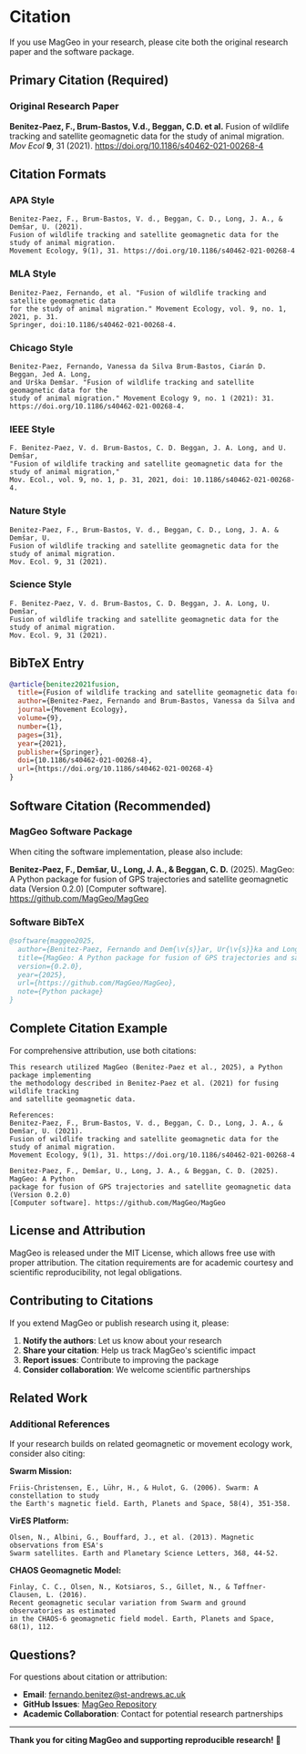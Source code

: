 # Citation

If you use MagGeo in your research, please cite both the original research paper and the software package.

## Primary Citation (Required)

### Original Research Paper

**Benitez-Paez, F., Brum-Bastos, V.d., Beggan, C.D. et al.** Fusion of wildlife tracking and satellite geomagnetic data for the study of animal migration. *Mov Ecol* **9**, 31 (2021). https://doi.org/10.1186/s40462-021-00268-4

## Citation Formats

### APA Style
```
Benitez-Paez, F., Brum-Bastos, V. d., Beggan, C. D., Long, J. A., & Demšar, U. (2021). 
Fusion of wildlife tracking and satellite geomagnetic data for the study of animal migration. 
Movement Ecology, 9(1), 31. https://doi.org/10.1186/s40462-021-00268-4
```

### MLA Style
```
Benitez-Paez, Fernando, et al. "Fusion of wildlife tracking and satellite geomagnetic data 
for the study of animal migration." Movement Ecology, vol. 9, no. 1, 2021, p. 31. 
Springer, doi:10.1186/s40462-021-00268-4.
```

### Chicago Style
```
Benitez-Paez, Fernando, Vanessa da Silva Brum-Bastos, Ciarán D. Beggan, Jed A. Long, 
and Urška Demšar. "Fusion of wildlife tracking and satellite geomagnetic data for the 
study of animal migration." Movement Ecology 9, no. 1 (2021): 31. 
https://doi.org/10.1186/s40462-021-00268-4.
```

### IEEE Style
```
F. Benitez-Paez, V. d. Brum-Bastos, C. D. Beggan, J. A. Long, and U. Demšar, 
"Fusion of wildlife tracking and satellite geomagnetic data for the study of animal migration," 
Mov. Ecol., vol. 9, no. 1, p. 31, 2021, doi: 10.1186/s40462-021-00268-4.
```

### Nature Style
```
Benitez-Paez, F., Brum-Bastos, V. d., Beggan, C. D., Long, J. A. & Demšar, U. 
Fusion of wildlife tracking and satellite geomagnetic data for the study of animal migration. 
Mov. Ecol. 9, 31 (2021).
```

### Science Style
```
F. Benitez-Paez, V. d. Brum-Bastos, C. D. Beggan, J. A. Long, U. Demšar, 
Fusion of wildlife tracking and satellite geomagnetic data for the study of animal migration. 
Mov. Ecol. 9, 31 (2021).
```

## BibTeX Entry

```bibtex
@article{benitez2021fusion,
  title={Fusion of wildlife tracking and satellite geomagnetic data for the study of animal migration},
  author={Benitez-Paez, Fernando and Brum-Bastos, Vanessa da Silva and Beggan, Ciar{\'a}n D and Long, Jed A and Dem{\v{s}}ar, Ur{\v{s}}ka},
  journal={Movement Ecology},
  volume={9},
  number={1},
  pages={31},
  year={2021},
  publisher={Springer},
  doi={10.1186/s40462-021-00268-4},
  url={https://doi.org/10.1186/s40462-021-00268-4}
}
```

## Software Citation (Recommended)

### MagGeo Software Package

When citing the software implementation, please also include:

**Benitez-Paez, F., Demšar, U., Long, J. A., & Beggan, C. D.** (2025). MagGeo: A Python package for fusion of GPS trajectories and satellite geomagnetic data (Version 0.2.0) [Computer software]. https://github.com/MagGeo/MagGeo

### Software BibTeX

```bibtex
@software{maggeo2025,
  author={Benitez-Paez, Fernando and Dem{\v{s}}ar, Ur{\v{s}}ka and Long, Jed A and Beggan, Ciar{\'a}n D},
  title={MagGeo: A Python package for fusion of GPS trajectories and satellite geomagnetic data},
  version={0.2.0},
  year={2025},
  url={https://github.com/MagGeo/MagGeo},
  note={Python package}
}
```

## Complete Citation Example

For comprehensive attribution, use both citations:

```
This research utilized MagGeo (Benitez-Paez et al., 2025), a Python package implementing 
the methodology described in Benitez-Paez et al. (2021) for fusing wildlife tracking 
and satellite geomagnetic data.

References:
Benitez-Paez, F., Brum-Bastos, V. d., Beggan, C. D., Long, J. A., & Demšar, U. (2021). 
Fusion of wildlife tracking and satellite geomagnetic data for the study of animal migration. 
Movement Ecology, 9(1), 31. https://doi.org/10.1186/s40462-021-00268-4

Benitez-Paez, F., Demšar, U., Long, J. A., & Beggan, C. D. (2025). MagGeo: A Python 
package for fusion of GPS trajectories and satellite geomagnetic data (Version 0.2.0) 
[Computer software]. https://github.com/MagGeo/MagGeo
```

## License and Attribution

MagGeo is released under the MIT License, which allows free use with proper attribution. The citation requirements are for academic courtesy and scientific reproducibility, not legal obligations.

## Contributing to Citations

If you extend MagGeo or publish research using it, please:

1. **Notify the authors**: Let us know about your research
2. **Share your citation**: Help us track MagGeo's scientific impact
3. **Report issues**: Contribute to improving the package
4. **Consider collaboration**: We welcome scientific partnerships

## Related Work

### Additional References

If your research builds on related geomagnetic or movement ecology work, consider also citing:

**Swarm Mission:**
```
Friis-Christensen, E., Lühr, H., & Hulot, G. (2006). Swarm: A constellation to study 
the Earth's magnetic field. Earth, Planets and Space, 58(4), 351-358.
```

**VirES Platform:**
```
Olsen, N., Albini, G., Bouffard, J., et al. (2013). Magnetic observations from ESA's 
Swarm satellites. Earth and Planetary Science Letters, 368, 44-52.
```

**CHAOS Geomagnetic Model:**
```
Finlay, C. C., Olsen, N., Kotsiaros, S., Gillet, N., & Tøffner-Clausen, L. (2016). 
Recent geomagnetic secular variation from Swarm and ground observatories as estimated 
in the CHAOS-6 geomagnetic field model. Earth, Planets and Space, 68(1), 112.
```

## Questions?

For questions about citation or attribution:
- **Email**: fernando.benitez@st-andrews.ac.uk
- **GitHub Issues**: [MagGeo Repository](https://github.com/MagGeo/MagGeo/issues)
- **Academic Collaboration**: Contact for potential research partnerships

---

**Thank you for citing MagGeo and supporting reproducible research!** 🙏
